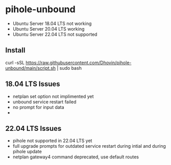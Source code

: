 # pihole-unbound

 * Ubuntu Server 18.04 LTS not working
 * Ubuntu Server 20.04 LTS working
 * Ubuntu Server 22.04 LTS not supported
 
## Install
 
 curl -sSL https://raw.githubusercontent.com/Dhovin/pihole-unbound/main/script.sh | sudo bash

## 18.04 LTS Issues
 * netplan set option not implimented yet
 * unbound service restart failed
 * no prompt for input data
 * 

## 22.04 LTS Issues
 * pihole not supported in 22.04 LTS yet
 * full upgrade prompts for outdated service restart during intial and during pihole update
 * netplan gateway4 command deprecated, use default routes